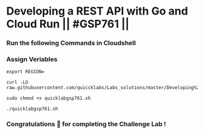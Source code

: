 # Developing a REST API with Go and Cloud Run || #GSP761 ||

### Run the following Commands in Cloudshell

### Assign Veriables

```
export REGION=
```

```
curl -LO raw.githubusercontent.com/quiccklabs/Labs_solutions/master/Developing%20a%20REST%20API%20with%20Go%20and%20Cloud%20Run/quicklabgsp761.sh

sudo chmod +x quicklabgsp761.sh

./quicklabgsp761.sh
```

### Congratulations 🎉 for completing the Challenge Lab !
